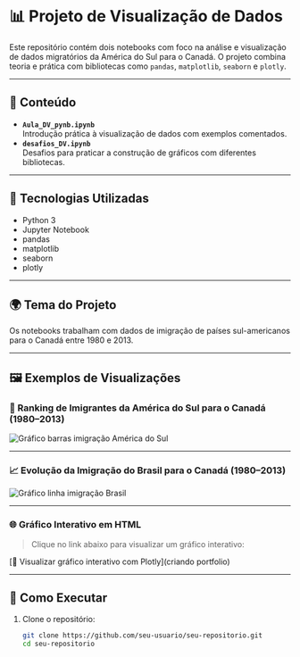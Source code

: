 # 📊 Projeto de Visualização de Dados

Este repositório contém dois notebooks com foco na análise e visualização de dados migratórios da América do Sul para o Canadá. O projeto combina teoria e prática com bibliotecas como `pandas`, `matplotlib`, `seaborn` e `plotly`.

---

## 📁 Conteúdo

- **`Aula_DV_pynb.ipynb`**  
  Introdução prática à visualização de dados com exemplos comentados.  
- **`desafios_DV.ipynb`**  
  Desafios para praticar a construção de gráficos com diferentes bibliotecas.

---

## 🧪 Tecnologias Utilizadas

- Python 3
- Jupyter Notebook
- pandas
- matplotlib
- seaborn
- plotly

---

## 🌍 Tema do Projeto

Os notebooks trabalham com dados de imigração de países sul-americanos para o Canadá entre 1980 e 2013.

---

## 🖼️ Exemplos de Visualizações

### 📌 Ranking de Imigrantes da América do Sul para o Canadá (1980–2013)

![Gráfico barras imigração América do Sul](https://github.com/Izxbele/Estudos-Alura/raw/main/Aprendendo%20a%20fazer%20ETL/Data%20Visualization%3A%20criando%20gr%C3%A1ficos%20com%20bibliotecas%20Python/imigracao_america_sul.png)

---

### 📈 Evolução da Imigração do Brasil para o Canadá (1980–2013)

![Gráfico linha imigração Brasil](https://github.com/Izxbele/Estudos-Alura/blob/main/Aprendendo%20a%20fazer%20ETL/Data%20Visualization%3A%20criando%20gr%C3%A1ficos%20com%20bibliotecas%20Python/imigracao_brasil_canada.png)

---

### 🌐 Gráfico Interativo em HTML

> Clique no link abaixo para visualizar um gráfico interativo:

[🔗 Visualizar gráfico interativo com Plotly](criando portfolio)

---

## 🚀 Como Executar

1. Clone o repositório:
   ```bash
   git clone https://github.com/seu-usuario/seu-repositorio.git
   cd seu-repositorio
